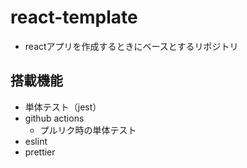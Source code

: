 # react-template
- reactアプリを作成するときにベースとするリポジトリ
## 搭載機能
- 単体テスト（jest）
- github actions
  - プルリク時の単体テスト
- eslint
- prettier